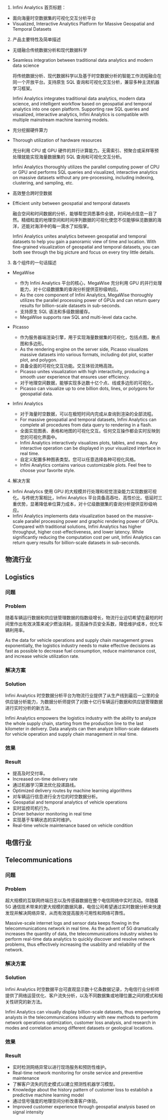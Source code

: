 1. Infini Analytics 首页标题：

- 面向海量时空数据集的可视化交互分析平台
- Visualized, Interactive Analytics Platform for Massive Geospatial and Temporal Datasets

2. 产品主要特性及简单描述

- 无缝融合传统数据分析和现代数据科学
- Seamless integration between traditional data analytics and modern data science

  将传统数据分析、现代数据科学以及基于时空数据分析的智能工作流程融合在同一个开放平台。支持原生 SQL 查询和可视化交互分析，兼容多种主流机器学习框架。
  
  Infini Analytics integrates traditional data analytics, modern data science, and intelligent workflow based on geospatial and temporal analytics into one open platform. Supporting raw SQL queries and visualized, interactive analytics, Infini Analytics is compatible with multiple mainstream machine learning models.

- 充分挖掘硬件算力
- Thorough utilization of hardware resources

  充分利用 CPU 或 GPU 硬件的并行计算能力。无需索引、预聚合或采样等预处理就能实现海量数据集的 SQL 查询和可视化交互分析。
  
  Infini Analytics thoroughly utilizes the parallel computing power of CPU or GPU and performs SQL queries and visualized, interactive analytics on massive datasets without any pre-processing, including indexing, clustering, and sampling, etc.

- 高效整合跨时空数据
- Efficient unity between geospatial and temporal datasets

  融合空间和时间数据的分析，能够帮您洞悉事件全貌，时间地点信息一目了然。精细粒度的地理空间和时间序列数据的可视化使您不仅能够纵览数据的海洋，还能对海洋中的每一滴水了如指掌。

  Infini Analytics unites analytics between geospatial and temporal datasets to help you gain a panoramic view of time and location. With fine-grained visualization of geospatial and temporal datasets, you can both see through the big picture and focus on every tiny little details.

3. 各个组件的一句话描述

- MegaWise

  - 作为 Infini Analytics 平台的核心，MegaWise 充分利用 GPU 的并行处理能力，对十亿级数据集的查询分析提供亚秒级响应。
  - As the core component of Infini Analytics, MegaWise thoroughly utilizes the parallel processing power of GPUs and can return query results for billion-scale datasets in sub-seconds.
  - 支持原生 SQL 语法和多级数据缓存。
  - MegaWise supports raw SQL and multi-level data cache.

- Picasso

  - 作为服务器端渲染引擎，用于实现海量数据集的可视化，包括点图，散点图和多边形。
  - As the rendering engine on the server side, Picasso visualizes massive datasets into various formats, including dot plot, scatter plot, and polygon.
  - 具备全面的可视化交互功能。交互体验流畅高效。
  - Picasso unites visualization with high interactivity, producing a smooth user experience that ensures user efficiency.
  - 对于地理空间数据，能够实现多达数十亿个点、线或多边形的可视化。
  - Picasso can visualize up to one billion dots, lines, or polygons for geospatial data.

- Infini Analytics

  - 对于海量时空数据，可以在极短时间内完成从查询到渲染的全部流程。
  - For massive geospatial and temporal datasets, Infini Analytics can complete all procedures from data query to rendering in a flash.
  - 全面实现图表、表格和地图的可视化交互。任何交互操作都会实时反映到您的可视化界面中。
  - Infini Analytics interactively visualizes plots, tables, and maps. Any interactive operation can be displayed in your visualized interface in real time.
  - 自定义配置多种图表类型。您可以任意选择各种可视化风格。
  - Infini Analytics contains various customizable plots. Feel free to choose your favorite style.

4. 解决方案

- Infini Analytics 使用 GPU 的大规模并行处理和视觉渲染能力实现数据可视化。与传统方案相比，Infini Analytics 平台具备高吞吐、高性价比、低延时三重优势，显著降低单位算力成本，对十亿级数据集的查询分析提供亚秒级响应。
- Infini Analytics implements data visualization based on the massive-scale parallel processing power and graphic rendering power of GPUs. Compared with traditional solutions, Infini Analytics has higher throughput, higher cost-effectiveness, and lower latency. While significantly reducing the computation cost per unit, Infini Analytics can return query results for billion-scale datasets in sub-seconds.

## 物流行业
## Logistics

### 问题
### Problem

随着车辆运行数据和供应链管理数据的指数级增长，物流行业迫切希望在最短的时间里作出有效决策来减少燃油消耗，提高操作员安全系数，降低维护成本，优化车辆利用率。

As the data for vehicle operations and supply chain management grows exponentially, the logistics industry needs to make effective decisions as fast as possible to decrease fuel consumption, reduce maintenance cost, and increase vehicle utilization rate.

### 解决方案
### Solution

Infini Analytics 时空数据分析平台为物流行业提供了从生产线到最后一公里的全供应链分析能力，为数据分析师提供了对数十亿行车辆运行数据和供应链管理数据进行实时分析的新方法。

Infini Analytics empowers the logistics industry with the ability to analyze the whole supply chain, starting from the production line to the last kilometer in delivery. Data analysts can then analyze billion-scale datasets for vehicle operation and supply chain management in real time.

### 效果
### Result

- 提高及时交付率。
- Increased on-time delivery rate
- 通过机器学习算法优化投递路线。
- Optimized delivery routes by machine learning algorithms
- 对车辆运行信息进行全方位的时空数据分析。
- Geospatial and temporal analytics of vehicle operations
- 实时监控司机行为。
- Driver behavior monitoring in real time
- 实现基于车辆状态的实时维护。
- Real-time vehicle maintenance based on vehicle condition

## 电信行业
## Telecommunications

### 问题
### Problem

超大规模的互联网终端日志以及传感器数据在整个电信网络中实时流动。伴随着 5G 通信技术带来的更大规模的数据风暴，电信公司希望通过实时数据分析来快速发现并解决网络异常，从而有效提高服务可用性和网络可靠性。

Massive-scale internet logs and sensor data keeps flowing in the telecommunications network in real time. As the advent of 5G dramatically increases the quantity of data, the telecommunications industry wishes to perform real-time data analytics to quickly discover and resolve network problems, thus effectively increasing the usability and reliability of the network.

### 解决方案
### Solution

Infini Analytics 时空数据平台可直观显示数十亿条数据记录，为电信行业分析师提供了网络运营优化、客户流失分析，以及不同数据集或地理位置之间的模式和相关性研究的新方法。

Infini Analytics can visually display billion-scale datasets, thus empowering analysts in the telecommunications industry with new methods to perform network operations optimization, customer loss analysis, and research in modes and correlation among different datasets or geological locations.

### 效果
### Result

 - 实时检测网络异常以进行现场服务和预防性维护。
 - Real-time network monitoring for onsite service and preventive maintenance
 - 了解客户流失的历史模式以建立预测性机器学习模型。
 - Knowledge about the history pattern of customer loss to establish a predictive machine learning model
 - 通过信号强度的地理空间分析改善客户体验。
 - Improved customer experience through geospatial analysis based on signal intensity
